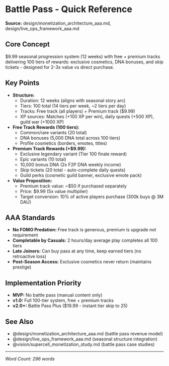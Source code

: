 # Battle Pass - Quick Reference

**Source:** design/monetization_architecture_aaa.md, design/live_ops_framework_aaa.md

## Core Concept
$9.99 seasonal progression system (12 weeks) with free + premium tracks delivering 100 tiers of rewards: exclusive cosmetics, DNA bonuses, and skip tickets - designed for 2-3x value vs direct purchase.

## Key Points
- **Structure:**
  - Duration: 12 weeks (aligns with seasonal story arc)
  - Tiers: 100 total (14 tiers per week, ~2 tiers per day)
  - Tracks: Free track (all players) + Premium track ($9.99)
  - XP sources: Matches (+100 XP per win), daily quests (+500 XP), guild war (+1000 XP)
- **Free Track Rewards (100 tiers):**
  - Common/rare variants (20 total)
  - DNA bonuses (5,000 DNA total across 100 tiers)
  - Profile cosmetics (borders, emotes, titles)
- **Premium Track Rewards (+$9.99):**
  - Exclusive legendary variant (Tier 100 finale reward)
  - Epic variants (10 total)
  - 10,000 bonus DNA (2x F2P DNA weekly income)
  - Skip tickets (20 total - auto-complete daily quests)
  - Guild perks (cosmetic guild banner, exclusive emote pack)
- **Value Proposition:**
  - Premium track value: ~$50 if purchased separately
  - Price: $9.99 (5x value multiplier)
  - Target conversion: 10% of active players purchase (300k buys @ 3M DAU)

## AAA Standards
- **No FOMO Predation:** Free track is generous, premium is upgrade not requirement
- **Completable by Casuals:** 2 hours/day average play completes all 100 tiers
- **Late Joiners:** Can buy pass at any time, keep earned tiers (no retroactive loss)
- **Post-Season Access:** Exclusive cosmetics never return (maintains prestige)

## Implementation Priority
- **MVP:** No battle pass (manual content only)
- **v1.0:** Full 100-tier system, free + premium tracks
- **v2.0+:** Battle Pass Plus ($19.99 - instant tier skip to 25)

## See Also
- @design/monetization_architecture_aaa.md (battle pass revenue model)
- @design/live_ops_framework_aaa.md (seasonal structure integration)
- @vision/supercell_monetization_study.md (battle pass case studies)

---

*Word Count: 296 words*
